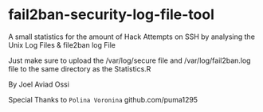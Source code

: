 # fail2ban-security-log-file-tool
A small statistics for the amount of Hack Attempts on SSH by analysing the Unix Log Files &amp; file2ban log File

Just make sure to upload the /var/log/secure file and /var/log/fail2ban.log file to the same directory as the Statistics.R

By Joel Aviad Ossi

Special Thanks to `Polina Voronina` github.com/puma1295
